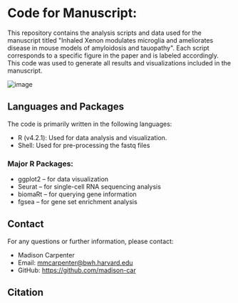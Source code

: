 # Code for Manuscript: 
This repository contains the analysis scripts and data used for the manuscript titled "Inhaled Xenon modulates microglia and ameliorates disease in mouse models of amyloidosis and tauopathy". Each script corresponds to a specific figure in the paper and is labeled accordingly. This code was used to generate all results and visualizations included in the manuscript.

![image](https://github.com/user-attachments/assets/b417793a-9104-4085-8334-df41d133dc3e)

## Languages and Packages
The code is primarily written in the following languages:
* R (v4.2.1): Used for data analysis and visualization. <br>
* Shell: Used for pre-processing the fastq files

### Major R Packages: <br>
* ggplot2 – for data visualization <br>
* Seurat – for single-cell RNA sequencing analysis <br>
* biomaRt – for querying gene information <br>
* fgsea – for gene set enrichment analysis <br>

## Contact
For any questions or further information, please contact:

* Madison Carpenter
* Email: mmcarpenter@bwh.harvard.edu
* GitHub: https://github.com/madison-car

## Citation 
